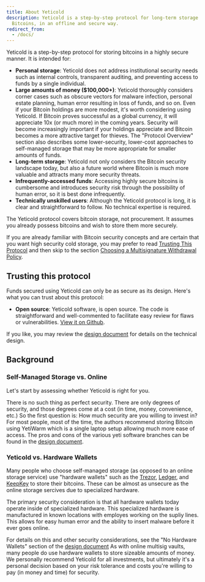 ```yaml
---
title: About Yeticold
description: Yeticold is a step-by-step protocol for long-term storage of
  Bitcoins, in an offline and secure way.
redirect_from:
  - /docs/
---
```


Yeticold is a step-by-step protocol for storing bitcoins in a highly secure
manner. It is intended for:

* **Personal storage**: Yeticold does not address institutional security
needs such as internal controls, transparent auditing, and preventing access
to funds by a single individual.
* **Large amounts of money ($100,000+)**: Yeticold thoroughly considers corner
cases such as obscure vectors for malware infection, personal estate
planning, human error resulting in loss of funds, and so on.
Even if your Bitcoin holdings are more modest, it's worth considering using
Yeticold. If Bitcoin proves successful as a global currency, it will appreciate
10x (or much more) in the coming years. Security will become increasingly
important if your holdings appreciate and Bitcoin becomes a more attractive
target for thieves.
The "Protocol Overview" section also describes some lower-security, lower-cost
approaches to self-managed storage that may be more appropriate for smaller
amounts of funds.
* **Long-term storage**: Yeticold not only considers the Bitcoin security
landscape today, but also a future world where Bitcoin is much more valuable
and attracts many more security threats.
* **Infrequently-accessed funds**: Accessing highly secure bitcoins is
cumbersome and introduces security risk through the possibility of human
error, so it is best done infrequently.
* **Technically unskilled users**: Although the Yeticold protocol is long, it is
clear and straightforward to follow. No technical expertise is required.

The Yeticold protocol covers bitcoin storage, not procurement. It assumes you
already possess bitcoins and wish to store them more securely.

If you are already familiar with Bitcoin security concepts and are certain that
you want high security cold storage, you may prefer to read
[Trusting This Protocol](#trusting-this-protocol) and then skip to the section
[Choosing a Multisignature Withdrawal Policy](/docs/overview/multi-signature-security#choosing-a-multisignature-withdrawal-policy).

## Trusting this protocol

Funds secured using Yeticold can only be as secure as its design.
Here's what you can trust about this protocol:
* **Open source**: Yeticold software, is open
source. The code is straightforward and well-commented to facilitate easy review
for flaws or vulnerabilities. [View it on Github](https://github.com/JWWeatherman/yeticold).

If you like, you may review the [design document](/docs/design-doc/overview)
for details on the technical design.

## Background

### Self-Managed Storage vs. Online

Let's start by assessing whether Yeticold is right for you.

There is no such thing as perfect security. There are only degrees of security,
and those degrees come at a cost (in time, money, convenience, etc.) So the
first question is: How much security are you willing to invest in?
For most people, most of the time, the authors recommend storing Bitcoin using YetiWarm which is a single laptop setup allowing much more ease of access. The pros and cons of the various yeti software branches can be found in the [design document](/docs/design-doc/overview).

### Yeticold vs. Hardware Wallets

Many people who choose
self-managed storage (as opposed to an online storage service) use "hardware
wallets" such as the
[Trezor](https://trezor.io/),
[Ledger](https://www.ledgerwallet.com/),
and [KeepKey](https://www.keepkey.com/)
to store their bitcoins. These can be almost as unsecure as the online storage sercives due to specialized hardware.

The primary security consideration is that all hardware wallets today operate inside of specialized hardware. 
This specialized hardware is manufactured in known locations with employes working on the supliy lines.
This allows for easy human error and the ability to insert malware before it ever goes online.

For details on this and other security considerations, see the
"No Hardware Wallets" section of the [design document](/docs/design-doc/overview)
As with online multisig
vaults, many people do use hardware wallets to store sizeable amounts of
money. We personally recommend Yeticold for all investments, but ultimately
it's a personal decision based on your risk tolerance and costs you're
willing to pay (in money and time) for security.
